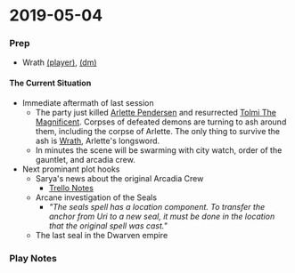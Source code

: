 <!-- TITLE: 20190504 -->
<!-- SUBTITLE: A quick summary of 20190504 -->

# 2019-05-04
### Prep
* Wrath [(player)](/things/wrath), [(dm)](/private/dungeon-master/things/wrath)

#### The Current Situation
* Immediate aftermath of last session
	* The party just killed [Arlette Pendersen](/public/people/npcs/arlette-pendersen) and resurrected [Tolmi The Magnificent](/public/people/npcs/tolmi-the-magnificent). Corpses of defeated demons are turning to ash around them, including the corpse of Arlette. The only thing to survive the ash is [Wrath](/things/wrath), Arlette's longsword.
	* In minutes the scene will be swarming with city watch, order of the gauntlet, and arcadia crew. 
* Next prominant plot hooks
	* Sarya's news about the original Arcadia Crew
		* [Trello Notes](https://trello.com/c/HbGZtWxO/79-sarya-has-news-about-the-original-arcadia-crew)
	* Arcane investigation of the Seals
		* *"The seals spell has a location component. To transfer the anchor from Uri to a new seal, it must be done in the location that the original spell was cast."*
	* The last seal in the Dwarven empire

### Play Notes
